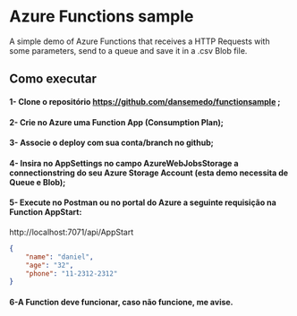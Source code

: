 # Azure Functions sample
A simple demo of Azure Functions that receives a HTTP Requests with some parameters, send to a queue and save it in a .csv Blob file.
## Como executar
#### 1-	Clone o repositório https://github.com/dansemedo/functionsample ;
#### 2-	Crie no Azure uma Function App (Consumption Plan);
#### 3-	Associe o deploy com sua conta/branch no github;
#### 4-	Insira no AppSettings no campo AzureWebJobsStorage a connectionstring do seu Azure Storage Account (esta demo necessita de Queue e Blob);
#### 5-	Execute no Postman ou no portal do Azure a seguinte requisição na Function AppStart:
 
http://localhost:7071/api/AppStart
```json
{
    "name": "daniel",
    "age": "32",
    "phone": "11-2312-2312"
}
```
#### 6-A Function deve funcionar, caso não funcione, me avise.
